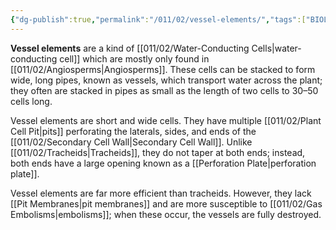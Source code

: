 ```yaml
---
{"dg-publish":true,"permalink":"/011/02/vessel-elements/","tags":["BIOL412"],"created":"2024-09-26T13:45:04.140-07:00","updated":"2024-09-26T15:27:12.704-07:00"}
---
```


**Vessel elements** are a kind of [[011/02/Water-Conducting Cells\|water-conducting cell]] which are mostly only found in [[011/02/Angiosperms\|Angiosperms]]. These cells can be stacked to form wide, long pipes, known as vessels, which transport water across the plant; they often are stacked in pipes as small as the length of two cells to 30–50 cells long.

Vessel elements are short and wide cells. They have multiple [[011/02/Plant Cell Pit\|pits]] perforating the laterals, sides, and ends of the [[011/02/Secondary Cell Wall\|Secondary Cell Wall]]. Unlike [[011/02/Tracheids\|Tracheids]], they do not taper at both ends; instead, both ends have a large opening known as a [[Perforation Plate\|perforation plate]].

Vessel elements are far more efficient than tracheids. However, they lack [[Pit Membranes\|pit membranes]] and are more susceptible to [[011/02/Gas Embolisms\|embolisms]]; when these occur, the vessels are fully destroyed.